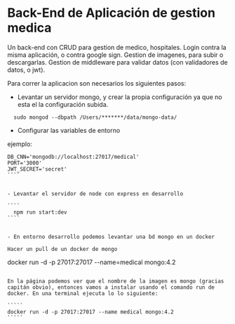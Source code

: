# Back-End de Aplicación de gestion medica

Un back-end con CRUD para gestion de medico, hospitales. Login contra la misma aplicación, o contra google sign.
Gestion de imagenes, para subir o descargarlas.
Gestion de middleware para validar datos (con validadores de datos, o jwt).

Para correr la aplicacion son necesarios los siguientes pasos:

- Levantar un servidor mongo, y crear la propia configuración ya que no esta el la configuración subida.

````
  sudo mongod --dbpath /Users/*******/data/mongo-data/
````

- Configurar las variables de entorno

ejemplo: 

`````
DB_CNN='mongodb://localhost:27017/medical'
PORT='3000'
JWT_SECRET='secret'
````


- Levantar el servidor de node con express en desarrollo

````
  npm run start:dev
````


- En entorno desarrollo podemos levantar una bd mongo en un docker

Hacer un pull de un docker de mongo

`````
docker run -d -p 27017:27017 --name=medical mongo:4.2
``````

En la página podemos ver que el nombre de la imagen es mongo (gracias capitán obvio), entonces vamos a instalar usando el comando run de docker. En una terminal ejecuta lo lo siguiente:

`````
docker run -d -p 27017:27017 --name medical mongo:4.2
`````





